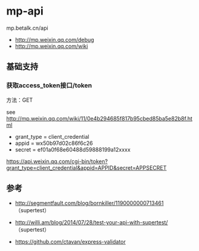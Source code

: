 mp-api
======

mp.betalk.cn/api

- http://mp.weixin.qq.com/debug
- http://mp.weixin.qq.com/wiki

## 基础支持

### 获取access_token接口/token

方法：GET 


see http://mp.weixin.qq.com/wiki/11/0e4b294685f817b95cbed85ba5e82b8f.html

- grant_type = client_credential
- appid = wx50b97d02c86f6c26
- secret = ef01a0f68e60488d59888199a12xxxx


https://api.weixin.qq.com/cgi-bin/token?grant_type=client_credential&appid=APPID&secret=APPSECRET




## 参考

- http://segmentfault.com/blog/bornkiller/1190000000713461 （supertest）
- http://willi.am/blog/2014/07/28/test-your-api-with-supertest/ （supertest）

- https://github.com/ctavan/express-validator